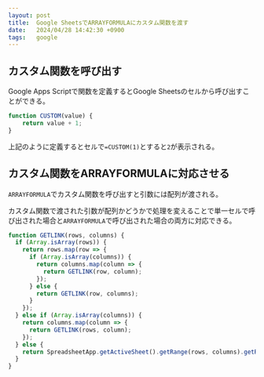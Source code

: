 ```yaml
---
layout: post
title:  Google SheetsでARRAYFORMULAにカスタム関数を渡す
date:   2024/04/28 14:42:30 +0900
tags:   google
---
```


## カスタム関数を呼び出す

Google Apps Scriptで関数を定義するとGoogle Sheetsのセルから呼び出すことができる。

```javascript
function CUSTOM(value) {
    return value + 1;
}
```

上記のように定義するとセルで`=CUSTOM(1)`とすると`2`が表示される。

## カスタム関数をARRAYFORMULAに対応させる

`ARRAYFORMULA`でカスタム関数を呼び出すと引数には配列が渡される。

カスタム関数で渡された引数が配列かどうかで処理を変えることで単一セルで呼び出された場合と`ARRAYFORMULA`で呼び出された場合の両方に対応できる。

```javascript
function GETLINK(rows, columns) {
  if (Array.isArray(rows)) {
    return rows.map(row => {
      if (Array.isArray(columns)) {
        return columns.map(column => {
          return GETLINK(row, column);
        });
      } else {
        return GETLINK(row, columns);
      }
    });
  } else if (Array.isArray(columns)) {
    return columns.map(column => {
      return GETLINK(rows, column);
    });
  } else {
    return SpreadsheetApp.getActiveSheet().getRange(rows, columns).getRichTextValue().getLinkUrl();
  }
}
```
